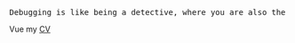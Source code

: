 <pre width="200" lang="haskell">
Debugging is like being a detective, where you are also the murderer.
</pre>

Vue my [CV](https://karol.codes/Karol_Olechno_resume.pdf)
